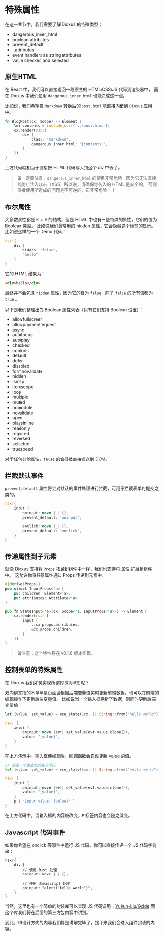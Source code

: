 # 特殊属性

在这一章节中，我们需要了解 Dioxus 的特殊类型：

- dangerous_inner_html
- boolean attributes
- prevent_default
- ..attributes
- event handlers as string attributes
- value checked and selected

## 原生HTML

在 React 中，我们可以直接返回一段原生的 HTML/CSS/JS 代码到渲染器中，
而在 Dioxus 中我们使用 `dangerous_inner_html` 也能完成这一点。

比如说，我们希望被 `Markdown` 转换后的 `post.html` 能直接内嵌到 `Dioxus` 应用中。

```rust
fn BlogPost(cx: Scope) -> Element {
    let contents = include_str!("../post.html");
    cx.render(rsx!{
        div {
            class: "markdown",
            dangerous_inner_html: "{contents}",
        }
    })
}
```

上方代码就相当于直接把 HTML 代码写入到这个 div 中去了。

> 请一定要注意：`dangerous_inner_html` 的使用非常危险，因为它无法直接的防止注入攻击（XSS）所以说，请确保你传入的 HTML 是安全的。
> 否则直接使用所造成的问题是不可逆的，它非常危险！！

## 布尔属性

大多数属性都是 `K = V` 的结构，但是 HTML 中也有一些特殊的属性，它们的值为 Boolean 类型。
比如说我们最常用的 hidden 属性，它会隐藏这个标签的显示。比如说这样的一个 Demo 代码：

```rust
rsx!{
    div {
        hidden: "false",
        "hello"
    }
}
```

它的 HTML 结果为：

```html
<div>hello</div> 
```

最终并不会包含 `hidden` 属性，因为它的值为 `false`，除了 `false` 的所有值都为 `true` 。

以下是我们整理出的 Boolean 属性列表（只有它们支持 Boolean 设置）：

- allowfullscreen
- allowpaymentrequest
- async
- autofocus
- autoplay
- checked
- controls
- default
- defer
- disabled
- formnovalidate
- hidden
- ismap
- itemscope
- loop
- multiple
- muted
- nomodule
- novalidate
- open
- playsinline
- readonly
- required
- reversed
- selected
- truespeed

对于任何其他属性，`false` 的值将被直接发送到 DOM。

## 拦截默认事件

`prevent_default` 属性将会对默认的事件处理进行拦截，可用于拦截表单的提交之类的。

```rust
rsx!{
    input {
        oninput: move |_| {},
        prevent_default: "oninput",

        onclick: move |_| {},
        prevent_default: "onclick",
    }
}
```


## 传递属性到子元素

就像 Dioxus 支持将 `Props` 拓展到组件中一样，我们也支持将 属性 扩展到组件中。
这允许你将任意属性通过 Props 传递到元素中。

```rust
#[derive(Props)]
pub struct InputProps<'a> {
    pub children: Element<'a>,
    pub attributes: Attribute<'a>
}

pub fn StateInput<'a>(cx: Scope<'a, InputProps<'a>>) -> Element {
    cx.render(rsx! (
        input {
            ..cx.props.attributes,
            &cx.props.children,
        }
    ))
}
```
> 请注意：这个特性将在 v0.1.8 版本实现。


## 控制表单的特殊属性

在 Dioxus 我们如何实现所谓的 `双向绑定` 呢？

双向绑定指的不单单是页面会根据后端变量值实时更新前端数据，也可以在前端的编辑操作下更新后端变量值。
比如说当一个输入框更新了数据，则同时更新后端变量值：

```rust
let (value, set_value) = use_state(&cx, || String::from("hello world"));

rsx! {
    input {
        oninput: move |evt| set_value(evt.value.clone()),
        value: "{value}",
    }
}
```

在上方演示中，输入框便编辑后，回调函数会自动更新 value 的值。


```rust
// 这是一个更直观的演示代码
let (value, set_value) = use_state(&cx, || String::from("hello world"));

rsx! {
    input {
        oninput: move |evt| set_value(evt.value.clone()),
        value: "{value}",
    }
    p { "Input Value: {value}" }
}
```

在上方代码中，当输入框的内容被改变，`P` 标签内容也会随之改变。


## Javascript 代码事件

如果你希望在 onclick 等事件中运行 JS 代码，你可以直接传递一个 JS 代码字符串：

```
rsx!{
    div {
        // 使用 Rust 处理
        oninput: move |_| {},

        // 使用 Javascript 处理
        oninput: "alert('hello world')",
    }
}
```

当然，这里也有一个简单的封装库可以实现 JS 代码调用：[YuKun-Liu/Golde](https://github.com/mrxiaozhuox/golde) 
而这个库我们将在后面的第三方包内容中讲到。

到此，UI设计方向的内容我们算是讲解完毕了，接下来我们会进入组件封装的内容。